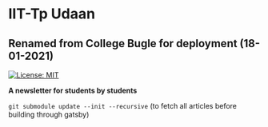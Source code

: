 # IIT-Tp Udaan

## Renamed from College Bugle for deployment (18-01-2021)

[![License: MIT](https://img.shields.io/badge/License-MIT-yellow.svg)](https://opensource.org/licenses/MIT)

**A newsletter for students by students**

`git submodule update --init --recursive` (to fetch all articles before building through gatsby)
